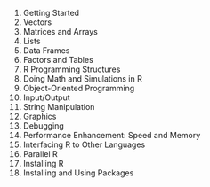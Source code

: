 
 
 
 
 1. Getting Started
 2. Vectors
 3. Matrices and Arrays
 4. Lists
 5. Data Frames
 6. Factors and Tables
 7. R Programming Structures
 8. Doing Math and Simulations in R
 9. Object-Oriented Programming
 10. Input/Output
 11. String Manipulation
 12. Graphics
 13. Debugging
 14. Performance Enhancement: Speed and Memory
 15. Interfacing R to Other Languages
 16. Parallel R
 17. Installing R
 18. Installing and Using Packages